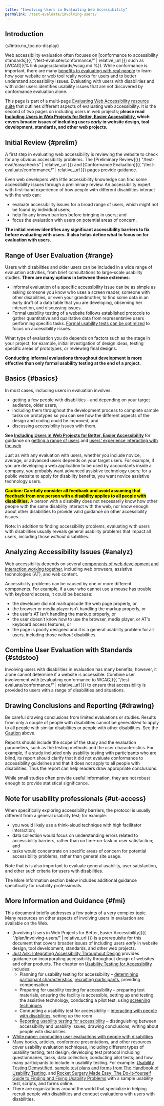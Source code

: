 ```yaml
---
title: "Involving Users in Evaluating Web Accessibility"
permalink: /test-evaluate/involving-users/
---
```


Introduction
----------------------
{:#intro.no_toc.no-display}

Web accessibility evaluation often focuses on [conformance to
accessibility standards]({{ "/test-evaluate/conformance/" | relative_url }}) such as
[WCAG]({% link pages/standards/wcag.md %}). While conformance is
important, there are many [benefits to evaluating with real
people](http://www.w3.org/WAI/EO/Drafts/involving/Overview.html#why) to
learn how your website or web tool really works for users and to better
understand accessibility issues. Evaluating with users with disabilities
and with older users identifies usability issues that are not discovered
by conformance evaluation alone.

This page is part of a multi-page [Evaluating Web Accessibility resource
suite](/WAI/eval/Overview) that outlines different aspects of evaluating
web accessibility. It is the second of two pages on including users in
web projects; **please read [Including Users in Web Projects for
Better, Easier Accessibility](/WAI/users/involving), which covers
broader issues of including users *early* in website design, tool
development, standards, and other web projects.**

Initial Review {#prelim}
-------------------------

A first step in evaluating web accessibility is reviewing the website to
check for any obvious accessibility problems. The [Preliminary
Review]({{ "/test-eval/easychecks" | relative_url }}) and [Conformance
Evaluation]({{ "/test-evaluate/conformance/" | relative_url }}) pages provide
guidance.

Even web developers with little accessibility knowledge can find some accessibility issues through a
preliminary review. An accessibility expert with first-hand experience
of how people with different disabilities interact with the web can:

-   evaluate accessibility issues for a broad range of users, which
    might not be found by individual users;
-   help fix any known barriers before bringing in users; and
-   focus the evaluation with users on potential areas of concern.

**The initial review identifies any significant accessibility barriers
to fix before evaluating with users. It also helps define what to focus
on for evaluation with users.**

Range of User Evaluation {#range}
----------------------------------

Users with disabilities and older users can be included in a wide range
of evaluation activities, from brief consultations to large-scale
usability studies. **There are many options in between these extremes**:

-   Informal evaluation of a specific accessibility issue can be as
    simple as asking someone you know who uses a screen reader, someone
    with other disabilities, or even your grandmother, to find some data
    in an early draft of a data table that you are developing, observing
    her interaction, and discussing issues.
-   Formal usability testing of a website follows established protocols
    to gather quantitative and qualitative data from representative
    users performing specific tasks. [Formal usability tests can be
    optimized](#ut-access) to focus on accessibility issues.

What type of evaluation you do depends on factors such as the stage in
your project, for example, initial investigation of design ideas,
testing specific areas of prototypes, or reviewing final designs.

**Conducting informal evaluations throughout development is more
effective than only formal usability testing at the end of a project.**

Basics {#basics}
-----------------

In most cases, including users in evaluation involves:

-   getting a few people with disabilities - and depending on your
    target audience, older users,
-   including them throughout the development process to complete sample
    tasks on prototypes so you can see how the different aspects of the
    design and coding could be improved, and
-   discussing accessibility issues with them.

**See [Including Users in Web Projects for Better, Easier
Accessibility](/WAI/users/involving)** for guidance on [getting a range
of users](/WAI/users/involving#diverse) and [users' experience
interacting with the web](/WAI/users/involving#experience)

Just as with any evaluation with users, whether you include novice,
average, or advanced users depends on your target users. For example, if
you are developing a web application to be used by accountants inside a
company, you probably want advanced assistive technology users; for a
public website to apply for disability benefits, you want novice
assistive technology users.

<mark><strong>Caution: Carefully consider all feedback and avoid
assuming that feedback from one person with a disability applies to all
people with disabilities.</strong></mark> A person with a disability does not
necessarily know how other people with the same disability interact with
the web, nor know enough about other disabilities to provide valid
guidance on other accessibility issues.

Note: In addition to finding accessibility problems, evaluating with
users with disabilities usually reveals general usability problems that
impact all users, including those *without* disabilities.

Analyzing Accessibility Issues {#analyz}
-----------------------------------------

Web accessibility depends on several [components of web development and
interaction working together](/WAI/intro/components.php), including web
browsers, assistive technologies (AT), and web content.

Accessibility problems can be caused by one or more different
components. For example, if a user who cannot use a mouse has trouble
with keyboard access, it could be because:

-   the developer did not markup/code the web page properly, or
-   the browser or media player isn't handling the markup properly, or
-   the user's AT isn't handling the markup properly, or
-   the user doesn't know how to use the browser, media player, or AT's
    keyboard access features, or
-   the page is poorly designed and it is a general usability problem
    for all users, including those *without* disabilities.

Combine User Evaluation with Standards {#stdstoo}
--------------------------------------------------

Involving users with disabilities in evaluation has many benefits;
however, it alone cannot determine if a website is accessible. Combine
user involvement with [evaluating conformance to
WCAG]({{ "/test-evaluate/conformance/" | relative_url }}) to ensure that
accessibility is provided to users with a range of disabilities and
situations.

Drawing Conclusions and Reporting {#drawing}
---------------------------------------------

Be careful drawing conclusions from limited evaluations or studies.
Results from only a couple of people with disabilities cannot be
generalized to apply to all people with similar disabilities or people
with other disabilities. See the [Caution](#caution) above.

Reports should include the scope of the study and the evaluation
parameters, such as the testing methods and the user characteristics.
For example, if a study included only usability testing with
participants who are blind, its report should clarify that it did not
evaluate conformance to accessibility guidelines and that it does not
apply to all people with disabilities. Thus the report can help readers
draw appropriate conclusions.

While small studies often provide useful information, they are not
robust enough to provide statistical significance.

Note for usability professionals {#ut-access}
----------------------------------------------

When specifically exploring accessibility barriers, the protocol is
usually different from a general usability test; for example:

-   you would likely use a think-aloud technique with high facilitator
    interaction;
-   data collection would focus on understanding errors related to
    accessibility barriers, rather than on time-on-task or user
    satisfaction; and
-   tasks would concentrate on specific areas of concern for potential
    accessibility problems, rather than general site usage.

Note that is is also important to evaluate general usability, user
satisfaction, and other such criteria for users with disabilities.

The More Information section below includes additional guidance
specifically for usability professionals.

More Information and Guidance {#fmi}
-------------------------------------

This document briefly addresses a few points of a very complex topic.
Many resources on other aspects of involving users in evaluation are
available on the Web.

-   [Involving Users in Web Projects for Better, Easier
    Accessibility]({{ "/plan/involving-users/" | relative_url }}) is a
    prerequisite for this document that covers broader issues of
    including users *early* in website design, tool development,
    standards, and other web projects.
-   [Just Ask: Integrating Accessibility Throughout Design](http://www.uiaccess.com/accessucd/overview.html)
    provides guidance on incorporating accessibility throughout design
    of websites and other products. The chapter on [Usability Testing
    for Accessibility](http://www.uiaccess.com/accessucd/ut.html)
    includes:
    -   Planning for usability testing for accessibility – [determining
        participant
        characteristics](http://www.uiaccess.com/accessucd/ut_plan.html#characteristics),
        [recruiting
        participants](http://www.uiaccess.com/accessucd/ut_plan.html#recruiting),
        providing compensation
    -   Preparing for usability testing for accessibility – preparing
        test materials, ensuring the facility is accessible, setting up
        and testing the assistive technology, conducting a pilot test,
        using [screening
        techniques](http://www.uiaccess.com/accessucd/screening.html)
    -   Conducting a usability test for accessibility – [interacting
        with people with
        disabilities](http://www.uiaccess.com/accessucd/ut_conduct.html#interacting),
        setting up the room
    -   [Reporting usability testing for
        accessibility](http://www.uiaccess.com/accessucd/ut_report.html)
        – distinguishing between accessibility and usability issues,
        drawing conclusions, writing about people with disabilities
-   [White paper: conducting user evaluations with people with
    disabilities](http://www-03.ibm.com/able/resources/userevaluations.html)
-   Many books, articles, conference presentations, and other resources
    cover usability evaluation techniques, including different types of
    usability testing; test design; developing test protocol including
    questionnaires, tasks, data collection; conducting pilot tests; and
    how many participants to include in usability testing. For example:
    [Usability Testing Demystified](http://www.alistapart.com/articles/usability-testing-demystified/),
    [sample test plans and forms from The Handbook of Usability Testing](http://www.wiley.com/WileyCDA/WileyTitle/productCd-0470185481,descCd-DOWNLOAD.html),
    and [Rocket Surgery Made Easy: The Do-It-Yourself Guide to Finding
    and Fixing Usability Problems](http://www.sensible.com/rocketsurgery/index.html)
    with a sample usability test, scripts, and forms online.
-   There are organizations around the world that specialize in helping
    recruit people with disabilities and conduct evaluations with users
    with disabilities.

